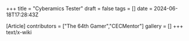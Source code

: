 +++
title = "Cyberamics Tester"
draft = false
tags = []
date = 2024-06-18T17:28:43Z

[Article]
contributors = ["The 64th Gamer","CECMentor"]
gallery = []
+++
text/x-wiki